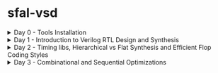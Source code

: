# sfal-vsd
<details>
<summary>Day 0 - Tools Installation</summary>

### Yosys

```bash
$ git clone https://github.com/YosysHQ/yosys.git
$ cd yosys
$ sudo apt install make   # (If make is not installed please install it)
$ sudo apt-get install build-essential clang bison flex \
    libreadline-dev gawk tcl-dev libffi-dev git \
    graphviz xdot pkg-config python3 libboost-system-dev \
    libboost-python-dev libboost-filesystem-dev zlib1g-dev
$ make
$ sudo make install
```

[![Image](https://github.com/user-attachments/assets/5a9aeb0d-8f95-444a-b6ae-e945320eb726)](https://github.com/karthikguptatelukunta-tech/sfal-vsd/issues/1#issue-3436974372)



### iverilog
```bash
$ sudo apt-get install iverilog
```
![iverilog](https://github.com/user-attachments/assets/1e5f143e-8087-48c4-bddf-82255f542e38)

###Gtkwave
```bash
$ sudo apt update
$ sudo apt install gtkwave
```
![WhatsApp Image 2025-09-19 at 23 33 45](https://github.com/user-attachments/assets/61431f8d-6f14-453f-b52f-5f36052e50f1)
![WhatsApp Image 2025-09-19 at 23 33 45 (1)](https://github.com/user-attachments/assets/03ecd167-3d8b-45e6-828c-df115ab34e68)
</details>
<details>
	<summary>Day 1 - Introduction to Verilog RTL Design and Synthesis </summary>

# Day 1 - Introduction to Verilog RTL Design and Synthesis
## Introduction to open-source simulator Iverilog

Folder structure of the git clone:
- `lib` - will contain sky130 standard cell library
- `my_lib/verilog_models` - will contain standard cell verilog model
- `verilog_files` -contains the lab experiments source files

<img width="1541" height="784" alt="Screenshot 2025-09-25 151227" src="https://github.com/user-attachments/assets/c4a5d59f-71f6-4c5c-b194-437c7ac91376" />
<img width="1904" height="1018" alt="Screenshot 2025-09-25 151402" src="https://github.com/user-attachments/assets/6f42da14-0842-44fd-a97f-ac39cc153a69" />



Example of a design good_mux.v 

```
module good_mux (input i0 , input i1 , input sel , output reg y);
always @ (*)
begin
	if(sel)
		y <= i1;
	else 
		y <= i0;
end
endmodule
```
Example of a testbench tb_good_mux.v 

```
`timescale 1ns / 1ps
module tb_good_mux;
	// Inputs
	reg i0,i1,sel;
	// Outputs
	wire y;

        // Instantiate the Unit Under Test (UUT)
	good_mux uut (
		.sel(sel),
		.i0(i0),
		.i1(i1),
		.y(y)
	);

	initial begin
	$dumpfile("tb_good_mux.vcd");
	$dumpvars(0,tb_good_mux);
	// Initialize Inputs
	sel = 0;
	i0 = 0;
	i1 = 0;
	#300 $finish;
	end

always #75 sel = ~sel;
always #10 i0 = ~i0;
always #55 i1 = ~i1;
endmodule
```
Command to run the design and testbench
```
iverilog good_mux.v tb_good_mux.v
```
The output of the iverilog is a .vcd file and a.out file is created. By executing a.out iverilog dump the vcd file.

## Introduction to GTKWave
gtkwave will be used to generate the waveforms and display in visual format.

Command to view the vcd file in gtkwave 
```
gtkwave tb_good_mux.vcd
```
The waveform in gtwave is shown below

![WhatsApp Image 2025-09-25 at 22 06 27](https://github.com/user-attachments/assets/c503ee07-1471-4e84-b20d-0c1f064c3964)


## Introduction to Yosys
It is the synthesizer used to convert RTL to netlist.
Netlist should be the same as the Design but represented in the form of standard cells.
The same testbench can be used to verify RTL and Synthesized Netlist.

<img width="1866" height="989" alt="Screenshot 2025-09-25 155905" src="https://github.com/user-attachments/assets/5c4e22bd-e9b2-411a-82f0-04d6f44dbf71" />


## Introduction to Logic Synthesis

<img width="1866" height="1079" alt="Screenshot 2025-09-25 160029" src="https://github.com/user-attachments/assets/c40f7df7-8755-46ca-8256-4d1be34bf77a" />
<img width="1427" height="1027" alt="Screenshot 2025-09-25 160201" src="https://github.com/user-attachments/assets/fca35285-04ca-48e9-8198-52b582494c04" />



## Lab using Yosys and Sky130 PDKs

![WhatsApp Image 2025-09-25 at 22 11 10](https://github.com/user-attachments/assets/ecc2c7d5-348e-41b5-957b-105ca47d984e)
![WhatsApp Image 2025-09-25 at 22 11 11](https://github.com/user-attachments/assets/43262f4d-e8d5-432b-8c6e-9b0270c633a9)
![WhatsApp Image 2025-09-25 at 22 11 11 (1)](https://github.com/user-attachments/assets/ffbc2664-5853-46d3-9737-338b67a4a5d8)
![WhatsApp Image 2025-09-25 at 22 11 11 (2)](https://github.com/user-attachments/assets/b4e68d4b-f8cc-4f32-8aff-07cd76372254)





</details>
<details>
<summary>Day 2 - Timing libs, Hierarchical vs Flat Synthesis and Efficient Flop Coding Styles </summary>
# Day 2 - Timing libs, Hierarchical vs Flat Synthesis and Efficient Flop Coding Styles
Standard cell libraries are characterized across **PVT (Process, Voltage, Temperature)** conditions to model real-world variations.  

- **Process (P):** Variations due to fabrication (e.g., fast, slow, typical).  
- **Voltage (V):** Variations in supply voltage levels.  
- **Temperature (T):** Variations in operating temperature.  

💡 Library filenames typically encode these conditions:  
- **`tt`** → Typical process corner  
- **`025C`** → Characterized at 25 °C  
- **`1v80`** → Characterized at 1.8 V  

**Example:**  
my_lib_tt_025C_1v80.lib
This corresponds to **typical process**, **25 °C temperature**, and **1.8 V voltage**.

<img width="827" height="834" alt="Screenshot 2025-09-25 212420" src="https://github.com/user-attachments/assets/323e2dfc-d72e-46eb-81b5-c88c10fb4109" />

## Hierarchical vs Flat Synthesis

### Hierarchical Synthesis
##  Report after Synthesizing `multiple_modules.v`

After synthesis, the **sub-module statistics** are printed.  
- Example: `sub_module1` has **1 AND gate** and `sub_module2` has **1 OR gate**.  
- This demonstrates **Hierarchical Synthesis**.

###  Hierarchy Preservation
- `sub_module1` and `sub_module2` are instantiated separately in the synthesized Verilog netlist.  
- Instead of directly showing AND/OR gates, we see the **sub-modules** when running the `show` command (as seen in the screenshot).  

###  Inside `sub_module2` (in synthesized netlist `multiple_modules_hier.v`)
- Instead of an OR gate, the inputs **a & b** pass through an **inverter** and then a **NAND gate**.  
- Reason: In CMOS, stacking **PMOS** (as in an OR gate) is inefficient, since PMOS has lower mobility and must be made wider to achieve meaningful output.  
- Hence, the synthesis tool optimizes the OR function into **INV + NAND**.  

👉 The next step is to analyze the **`.lib` file** for deeper understanding of how this mapping is performed.
![WhatsApp Image 2025-09-26 at 17 05 16](https://github.com/user-attachments/assets/3f26a54c-21e9-461f-ad18-d3e7dc70a8f6)
![WhatsApp Image 2025-09-26 at 17 05 59](https://github.com/user-attachments/assets/fa10a091-a057-4c58-88a3-b113eb0cb26f)
![WhatsApp Image 2025-09-26 at 17 05 15](https://github.com/user-attachments/assets/8573f77f-7c78-496b-96b6-89a20332a4a9)
### Flat Synthesis
The design can be flattened by using the command `flatten`.

Screenshot shows the command, synthesized netlist and the logical diagram.
<img width="1655" height="850" alt="Screenshot 2025-09-26 164629" src="https://github.com/user-attachments/assets/9dbec2cc-ce0d-43b1-ae39-0431a95bcd31" />
### Sub-module Level Synthesis
RTL (Register Transfer Level) designs are often modular, with various functional blocks or sub-modules. Sub-module level synthesis allows each of these sub-modules to be synthesized independently.
## 🔎 Why Sub-Module Level Synthesis?

Sub-module level synthesis is an important step in digital design because it allows finer control and better results during optimization. Some key benefits are:

- **Optimization and Area Reduction:**  
  Each sub-module is optimized on its own. The synthesis tool can apply logic optimizations, technology mapping, and area minimization locally, which leads to efficient use of resources and a smaller overall chip area.  

- **Reusability:**  
  Sub-modules can be designed, verified, and optimized independently. Once created, they can be reused across multiple designs, saving effort and improving design productivity.  

- **Parallel Processing:**  
  For large projects, different sub-modules can be synthesized in parallel. This makes the overall synthesis process faster and more scalable.  

---

### 🛠️ Running Sub-Module Synthesis  

Below are the commands to synthesize a specific sub-module:  

```bash
read_liberty -lib ../lib/sky130_fd_sc_hd__tt_025C_1v80.lib
read_verilog multiple_modules.v
synth -top sub_module1
abc -liberty ../lib/sky130_fd_sc_hd__tt_025C_1v80.lib
show
```
<img width="830" height="616" alt="Screenshot 2025-09-26 171240" src="https://github.com/user-attachments/assets/179b8fe8-8956-4d03-a4f4-86783acaf06f" />


## Various Flop Coding Styles and Optimization

### Why do we need flops and how do they prevent glitches in the circuit?

Why Flops Help Prevent Glitches

Glitches in digital circuits often show up because of signal delays, noise, or timing mismatches. Flip-flops (flops) play a big role in keeping things clean and stable:

Synchronization: Flops are edge-triggered. They only “listen” on clock edges (rising or falling), so outputs don’t randomly toggle when inputs wiggle in between. This makes sure the output updates in a controlled way, not due to short-lived glitches.

Timing Control: Since flops are driven by a clock, all updates happen in sync across the design. That clocked behavior prevents mismatched arrival times of signals from creating unwanted glitches.

In short, flops act like a timing checkpoint—capturing signals only at defined moments and filtering out noise or spurious transitions.
<img width="846" height="867" alt="324639488-32aab966-261a-4e42-9f49-59572586cd0f" src="https://github.com/user-attachments/assets/158f932d-3750-4b2e-b4eb-b9c14284dfa4" />
### Different types of flops
To initialize flops, we need to `set` and `reset` which can be synchronous or asynchronous
<img width="775" height="423" alt="324651651-338b941f-4a51-4cf3-9289-f344afac2922" src="https://github.com/user-attachments/assets/d632e03d-d85e-4c3f-a153-1859446967c4" />
![WhatsApp Image 2025-09-26 at 23 17 53](https://github.com/user-attachments/assets/2fa482f7-80d5-4e0b-9de8-b41db0cf03bd)
![WhatsApp Image 2025-09-26 at 23 17 54](https://github.com/user-attachments/assets/8cfddd98-f0f4-4c90-9122-a101d112d388)
![WhatsApp Image 2025-09-26 at 23 17 54 (1)](https://github.com/user-attachments/assets/de4d41ed-ac60-4485-b50c-1b3d5d87df60)
![WhatsApp Image 2025-09-26 at 23 17 55](https://github.com/user-attachments/assets/670a5892-c34a-46fc-a697-a3d9cb0e7285)
![WhatsApp Image 2025-09-26 at 23 17 55 (1)](https://github.com/user-attachments/assets/653bd990-7c62-46ac-b364-f9b04fd70cbf)
![WhatsApp Image 2025-09-26 at 23 17 55 (2)](https://github.com/user-attachments/assets/6c9c12ff-0849-4fd0-a8b9-29995f926b59
![WhatsApp Image 2025-09-26 at 23 17 56](https://github.com/user-attachments/assets/adaedfb0-d5cc-4368-a9a8-f646cb889e4d)

### Synthesizing flops
The command to synthesize ***DFF with asynchronous reset*** as an example
```
read_liberty -lib ../lib/sky130_fd_sc_hd__tt_025C_1v80.lib
read_verilog dff_asyncres.v
synth -top dff_asyncres
dfflibmap -liberty ../lib/sky130_fd_sc_hd__tt_025C_1v80.lib
abc -liberty ../lib/sky130_fd_sc_hd__tt_025C_1v80.lib
show
```
![WhatsApp Image 2025-09-26 at 23 17 55](https://github.com/user-attachments/assets/b3cd999e-5789-4f96-9a9d-ba05d3e3510a)
![WhatsApp Image 2025-09-26 at 23 17 55 (1)](https://github.com/user-attachments/assets/c51ad20c-ea30-4a2c-aff5-eaab1eb4a033)
![WhatsApp Image 2025-09-26 at 23 17 55 (2)](https://github.com/user-attachments/assets/e95f6003-3de8-4ee5-bc64-6c43f1ef0568)
![WhatsApp Image 2025-09-26 at 23 17 56](https://github.com/user-attachments/assets/dbc90c93-e363-4539-8c6d-fbcdb1a77a90)

### Synthesizing mult2 (multiply by 2)

 
To implement `y[3:0] = 2*a[2:0]`, we append a `1'b0 `to the `a[2:0]` i.e, `y[3:0] = {a[2:0],0}`. This is also equal to left shift the input bits by 1.
This can be realized by just wiring.
So we expect no hardware which is also seen in the screenshot below, analysis after synthesis and show. The command 'abc' is not required for mapping when there are no cells.

![WhatsApp Image 2025-09-26 at 23 29 03](https://github.com/user-attachments/assets/178dc861-bfbd-4b97-8324-2185ce4d2ed4)
![WhatsApp Image 2025-09-26 at 23 29 04](https://github.com/user-attachments/assets/9c8b030d-bb94-4187-b01f-436ce7d4896b)
![WhatsApp Image 2025-09-26 at 23 29 04 (1)](https://github.com/user-attachments/assets/39744db2-3532-482c-b055-7aa5de7f1070)
### Synthesizing mult9 (multiply by 9 or 8+1)

`y=9*a` can be considered `8*a+1*a`
To implement `y[5:0] = 9*a[2:0]`, we append `000` to `a[2:0]` and then add `a` i.e, `y[5:0] = {a[2:0],000} + a[2:0]`.
This can be realized just by wiring.
So we expect no hardware which is also seen in the screenshot below, analysis after synthesis and show. The command 'abc' is not required for mapping when there are no cells.
![WhatsApp Image 2025-09-26 at 23 30 52](https://github.com/user-attachments/assets/86cab940-27b5-44b8-b07c-b7f3cf8c8d53)
![WhatsApp Image 2025-09-26 at 23 31 29](https://github.com/user-attachments/assets/80acf8a2-61de-433c-82f5-73e8d5e1112b)
![WhatsApp Image 2025-09-26 at 23 30 52 (1)](https://github.com/user-attachments/assets/2330f8ca-a128-4d59-ae5d-c539b430c210
</details>

<details>
	<summary>Day 3 - Combinational and Sequential Optimizations </summary>
	
# Day 3 - Combinational and Sequential Optimizations

## Introduction to Optimizations

### Combinational Logic Optimization
Logic optimization is all about squeezing the design to make it more efficient in terms of area and power.

Two of the most common techniques are:

Constant Propagation – simplifying logic by directly replacing signals with known constant values.

Boolean Logic Optimization – using methods like K-maps or Quine-McCluskey to minimize expressions.
<img width="618" height="324" alt="326310525-c8bd1118-52f7-441b-8cff-254d851cb892" src="https://github.com/user-attachments/assets/c5babb75-241e-4a5c-9f56-66b47b66b19c" />


one such example is shown below
<img width="619" height="300" alt="326311271-aa864102-ef33-4d45-9ec9-929738172cd4" src="https://github.com/user-attachments/assets/62166bce-2939-4c58-999f-dc6d233f04f3" />
### Sequential Logic Optimization
The technqiues used are:
1) Basic
   - Sequential constant propagation
2) Advanced (not covered as part of lab)
   - Static optimization
   - Retiming
   - Sequential logic cloning (floorplan aware synthesis)

An example of sequential constant propagation is highlighted below of DFF with asynchronous reset where D input is grounded. To note, the same technique cannot be applied to DFF with the asynchronous set because while `Q=1` when `Set=1`, but `Q=0` at `Set=0` at the next CLK pulse. Q is dependent not only on Set but also on the clock edge.
<img width="629" height="348" alt="326312711-3e31a212-a0b0-42c3-be92-d0075a9f7d1c" src="https://github.com/user-attachments/assets/8d26b664-c3cc-424e-81b5-6f34c832083c" />
Retiming is a technique to improve the performance of the circuit.
<img width="600" height="337" alt="326621258-23bcc15c-813b-496a-aebf-ebbf5ceba557" src="https://github.com/user-attachments/assets/538164d5-418a-489b-94f6-83d27305d7ad" />


## Combinational Logic Optimizations
Commands for optimization

```
opt_clean -purge
```
### Optimization of opt_check.v
Syntax for opt_check.v
```
module opt_check (input a , input b , output y);
        assign y = a?b:0;
endmodule
```
For opt_check.v the assignment `y = a?b:0` reduces to `y = ab`. The screenshot shown below explains this
<img width="533" height="304" alt="326625012-f4b6a999-f665-412f-a705-9496bfdd04c2" src="https://github.com/user-attachments/assets/8af34607-5afe-42fd-9aea-7175625f786d" /> 


The logic implementation after synthesis for opt_check.v is shown below, showing only AND gate.

![WhatsApp Image 2025-09-27 at 12 51 17](https://github.com/user-attachments/assets/dbb3d68d-cd8a-4c8d-bc96-44adf925213e) 

### Optimization of opt_check2.v
Syntax for opt_check2.v
```
module opt_check2 (input a , input b , output y);
        assign y = a?1:b;
endmodule
```
For opt_check2.v the assignment `y = a?1:b` reduces to `y = a + b`. 

The logic implementation after synthesis for opt_check2.v is shown below, showing only OR gate.

![WhatsApp Image 2025-09-27 at 12 52 40](https://github.com/user-attachments/assets/8aecb0a7-56db-4884-a67f-4cd505c39e04) 


### Optimization of opt_check3.v
Syntax for opt_check3.v
```
module opt_check3 (input a , input b, input c , output y);
	assign y = a?(c?b:0):0;
endmodule
```
For opt_check.v the assignment `y = a?(c?b:0):0` reduces to `y = abc`. The screenshot shown below explains this.

<img width="541" height="286" alt="326627801-c9fb59d8-d080-4776-bec6-46e3b48b3d68" src="https://github.com/user-attachments/assets/f1daa2f0-7264-43a4-96e6-77b40090152c" />

The logic implementation after synthesis for opt_check3.v is shown below, showing 3 input AND gate.

![WhatsApp Image 2025-09-27 at 12 54 44](https://github.com/user-attachments/assets/e511efd0-0239-4834-aa7e-eb66165ea837)


### Optimization of multiple_module_opt.v

Syntax of multiple_module_opt.v
```
module sub_module1(input a , input b , output y);
 assign y = a & b;
endmodule

module sub_module2(input a , input b , output y);
 assign y = a^b;
endmodule

module multiple_module_opt(input a , input b , input c , input d , output y);
wire n1,n2,n3;

sub_module1 U1 (.a(a) , .b(1'b1) , .y(n1));
sub_module2 U2 (.a(n1), .b(1'b0) , .y(n2));
sub_module2 U3 (.a(b), .b(d) , .y(n3));

assign y = c | (b & n1); 
endmodule
```

The logic implementation after synthesis for multiple_module_opt.v is shown below.

![WhatsApp Image 2025-09-27 at 12 55 58](https://github.com/user-attachments/assets/72816d7c-32b8-45cd-affa-10ba122b57af)


## Sequential Logic Optimizations

Both the dff_const1.v and dff_const2 are explained below.

<img width="851" height="415" alt="326765445-b9bede59-edaa-4f4f-ad90-9036c63aa4da" src="https://github.com/user-attachments/assets/fcffee66-49e3-40a4-b13a-39f575bc804e" />
### Optimizing dff_const1.v

Syntax for dff_const1.v
```
module dff_const1(input clk, input reset, output reg q);
always @(posedge clk, posedge reset)
begin
	if(reset)
		q <= 1'b0;
	else
		q <= 1'b1;
end

endmodule
```
For dff_const1.v, `q=0` as long as `reset=1`. However, when `reset=0` `q` doesn't immediately becomes `1` rather at the next rising edge of the `clk` as shown below. ***So the optimization cannot be applied***.

![WhatsApp Image 2025-09-27 at 13 18 30](https://github.com/user-attachments/assets/0788ed96-75ad-4c3c-92cb-5d1bb781b7a6)

The commands to run the synthesis
```
read_liberty -lib ../lib/sky130_fd_sc_hd__tt_025C_1v80.lib
read_verilog dff_const1.v
synth -top dff_const1
dfflibmap -liberty ../lib/sky130_fd_sc_hd__tt_025C_1v80.lib
abc -liberty ../lib/sky130_fd_sc_hd__tt_025C_1v80.lib
show
```

The logic implementation after synthesis for dff_const1.v is shown below.
![WhatsApp Image 2025-09-27 at 13 20 31](https://github.com/user-attachments/assets/f177515a-b1c0-4b9a-8dea-e32c7d7a749f)
similarly,
![WhatsApp Image 2025-09-27 at 13 22 24](https://github.com/user-attachments/assets/de7fa636-4688-46ac-89dc-841479ea562e)
![WhatsApp Image 2025-09-27 at 13 22 24 (1)](https://github.com/user-attachments/assets/274aa7c9-fd36-4591-9eba-4560c91bc4d0)
![WhatsApp Image 2025-09-27 at 13 22 25](https://github.com/user-attachments/assets/13b9be48-0275-4f29-986b-c8319bbd752a)
![WhatsApp Image 2025-09-27 at 13 22 25](https://github.com/user-attachments/assets/ecdb25bd-3c76-4182-9d8c-f61836a52b1b)

### Optimizing dff_const3.v (above images)

Syntax for dff_const3.v
```
module dff_const3(input clk, input reset, output reg q);
reg q1;

always @(posedge clk, posedge reset)
begin
	if(reset)
	begin
		q <= 1'b1;
		q1 <= 1'b0;
	end
	else
	begin
		q1 <= 1'b1;
		q <= q1;
	end
end

endmodule
```
For dff_const3.v, there are two flops.  `q1=0` as long as `reset=1`. However, when `reset=0` `q1` doesn't immediately becomes `1` rather at the next rising edge of the `clk` with some propagation delay as shown below. `q=1` as long as `reset=1`, acting as `set` rather than `reset`. However, when `reset=0` `q` samples `q1` as `0` as there are some propagation delay for `q1`as shown below. At the next `clk` edge `q` samples `q1` as `1`.
***So the optimization cannot be applied***.

The command to run HDL simulation
```
iverilog dff_const3.v tb_dff_const3.v
./a.out
gtkwave tb_dff_const3.vcd
```
The HDL simulation is shown below.

The commands to run the synthesis
```
read_liberty -lib ../lib/sky130_fd_sc_hd__tt_025C_1v80.lib
read_verilog dff_const3.v
synth -top dff_const3
dfflibmap -liberty ../lib/sky130_fd_sc_hd__tt_025C_1v80.lib
abc -liberty ../lib/sky130_fd_sc_hd__tt_025C_1v80.lib
show
```

## Sequential Optimzations for Unused Outputs

### Optimization of Case1: 3-bit Up Counter with q[0] used (counter_opt.v)
Example of a counter where bits at the position of [2] and [1] are unused.

```
module counter_opt (input clk , input reset , output q);
reg [2:0] count;
assign q = count[0];

always @(posedge clk ,posedge reset)
begin
	if(reset)
		count <= 3'b000;
	else
		count <= count + 1;
end

endmodule
```
The screenshot explains the logic of the counter. Only q[0] is used. ***So the optimization can be applied***.

<img width="1200" height="506" alt="326786452-dbdbd8d5-a305-4f31-b8ba-a8c33d53d67a" src="https://github.com/user-attachments/assets/a7d3bedd-a022-4f98-a7b4-2cbe1e0ce3c1" />
The commands to run the synthesis
```
read_liberty -lib ../lib/sky130_fd_sc_hd__tt_025C_1v80.lib
read_verilog counter_opt.v
synth -top counter_opt
dfflibmap -liberty ../lib/sky130_fd_sc_hd__tt_025C_1v80.lib
abc -liberty ../lib/sky130_fd_sc_hd__tt_025C_1v80.lib
show
```
We see only one flop after the synthesis and also seen in synthesis report after `synth -top counter_opt.v`

<img width="1672" height="506" alt="326789951-42d260a1-72bc-4d5f-b891-9fea58a57813" src="https://github.com/user-attachments/assets/56b9a09b-29eb-4344-80d1-abd4c037d5d8" />
### Optimization of Case2: 3-bit Up Counter (counter_opt2.v)

Example of a counter where all the bits are used.
```
module counter_opt (input clk , input reset , output q);
reg [2:0] count;
assign q = (count[2:0] == 3'b100);

always @(posedge clk ,posedge reset)
begin
	if(reset)
		count <= 3'b000;
	else
		count <= count + 1;
end

endmodule
```
The commands to run the synthesis
```
read_liberty -lib ../lib/sky130_fd_sc_hd__tt_025C_1v80.lib
read_verilog counter_opt.v
synth -top counter_opt
dfflibmap -liberty ../lib/sky130_fd_sc_hd__tt_025C_1v80.lib
abc -liberty ../lib/sky130_fd_sc_hd__tt_025C_1v80.lib
show

<img width="829" height="672" alt="326793539-a7c68bda-5619-4dd6-89d4-d8773c1bf345" src="https://github.com/user-attachments/assets/4d88e2ab-6c80-4d9f-afe0-4e5122fc8567" />
<img width="1669" height="386" alt="326793572-95bbe05c-bdde-4bdd-8fe7-492be015dc9f" src="https://github.com/user-attachments/assets/a3d29d01-00ed-4601-a80a-8c23604e6e0b" />
<img width="1167" height="471" alt="326793600-11cd582b-4ccd-4b99-82e2-1c68c92db131" src="https://github.com/user-attachments/assets/9f159fe7-ca84-4348-b26d-2a2081b2dc7c" />



























